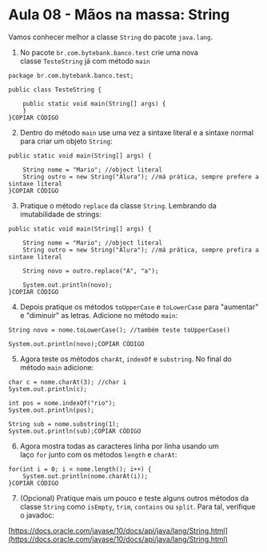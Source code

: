 # Aula 08 - Mãos na massa: String

Vamos conhecer melhor a classe `String` do pacote `java.lang`.

1) No pacote `br.com.bytebank.banco.test` crie uma nova classe `TesteString` já com método `main`

```
package br.com.bytebank.banco.test;

public class TesteString {

    public static void main(String[] args) {
    }
}COPIAR CÓDIGO
```

2) Dentro do método `main` use uma vez a sintaxe literal e a sintaxe normal para criar um objeto `String`:

```
public static void main(String[] args) {

    String nome = "Mario"; //object literal
    String outro = new String("Alura"); //má prática, sempre prefere a sintaxe literal
}COPIAR CÓDIGO
```

3) Pratique o método `replace` da classe `String`. Lembrando da imutabilidade de strings:

```
public static void main(String[] args) {

    String nome = "Mario"; //object literal
    String outro = new String("Alura"); //má prática, sempre prefira a sintaxe literal

    String novo = outro.replace("A", "a");

    System.out.println(novo);
}COPIAR CÓDIGO
```

4) Depois pratique os métodos `toUpperCase` e `toLowerCase` para "aumentar" e "diminuir" as letras. Adicione no método `main`:

```
String novo = nome.toLowerCase(); //também teste toUpperCase()

System.out.println(novo);COPIAR CÓDIGO
```

5) Agora teste os métodos `charAt`, `indexOf` e `substring`. No final do método `main` adicione:

```
char c = nome.charAt(3); //char i
System.out.println(c);

int pos = nome.indexOf("rio");
System.out.println(pos);

String sub = nome.substring(1);
System.out.println(sub);COPIAR CÓDIGO
```

6) Agora mostra todas as caracteres linha por linha usando um laço `for` junto com os métodos `length` e `charAt`:

```
for(int i = 0; i < nome.length(); i++) {
    System.out.println(nome.charAt(i));
}COPIAR CÓDIGO
```

7) (Opcional) Pratique mais um pouco e teste alguns outros métodos da classe `String` como `isEmpty`, `trim`, `contains` ou `split`. Para tal, verifique o javadoc:

[https://docs.oracle.com/javase/10/docs/api/java/lang/String.html](https://docs.oracle.com/javase/10/docs/api/java/lang/String.html)